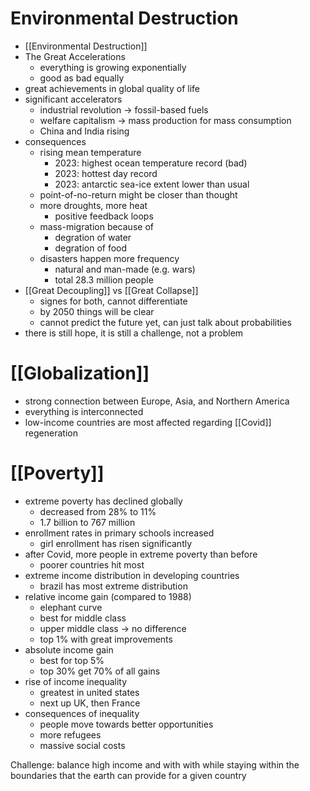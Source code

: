 # Environmental Destruction
- [[Environmental Destruction]]
- The Great Accelerations
	- everything is growing exponentially
	- good as bad equally
- great achievements in global quality of life
- significant accelerators
	- industrial revolution -> fossil-based fuels
	- welfare capitalism -> mass production for mass consumption
	- China and India rising
- consequences
	- rising mean temperature
		- 2023: highest ocean temperature record (bad)
		- 2023: hottest day record
		- 2023: antarctic sea-ice extent lower than usual
	- point-of-no-return might be closer than thought
	- more droughts, more heat
		- positive feedback loops
	- mass-migration because of
		- degration of water
		- degration of food
	- disasters happen more frequency
		- natural and man-made (e.g. wars)
		- total 28.3 million people
- [[Great Decoupling]] vs [[Great Collapse]]
	- signes for both, cannot differentiate
	- by 2050 things will be clear
	- cannot predict the future yet, can just talk about probabilities
- there is still hope, it is still a challenge, not a problem

# [[Globalization]]
- strong connection between Europe, Asia, and Northern America
- everything is interconnected
- low-income countries are most affected regarding [[Covid]] regeneration

# [[Poverty]]
- extreme poverty has declined globally
	- decreased from 28% to 11%
	- 1.7 billion to 767 million
- enrollment rates in primary schools increased 
	- girl enrollment has risen significantly
- after Covid, more people in extreme poverty than before
	- poorer countries hit most
- extreme income distribution in developing countries
	- brazil has most extreme distribution
- relative income gain (compared to 1988)
	- elephant curve
	- best for middle class
	- upper middle class -> no difference
	- top 1% with great improvements
 - absolute income gain 
	 - best for top 5%
	 - top 30% get 70% of all gains
- rise of income inequality
	- greatest in united states
	- next up UK, then France
- consequences of inequality
	- people move towards better opportunities
	- more refugees
	- massive social costs


Challenge:
balance high income and with with while staying within the boundaries that the earth can provide for a given country

